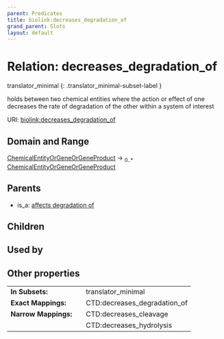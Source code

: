 ```yaml
---
parent: Predicates
title: biolink:decreases_degradation_of
grand_parent: Slots
layout: default
---
```


# Relation: decreases_degradation_of

translator_minimal
{: .translator_minimal-subset-label }


holds between two chemical entities where the action or effect of one decreases the rate of degradation of the other within a system of interest

URI: [biolink:decreases_degradation_of](https://w3id.org/biolink/vocab/decreases_degradation_of)

## Domain and Range

[ChemicalEntityOrGeneOrGeneProduct](ChemicalEntityOrGeneOrGeneProduct.md) ->  <sub>0..\*</sub> [ChemicalEntityOrGeneOrGeneProduct](ChemicalEntityOrGeneOrGeneProduct.md)

## Parents

 *  is_a: [affects degradation of](affects_degradation_of.md)

## Children


## Used by


## Other properties

|  |  |  |
| --- | --- | --- |
| **In Subsets:** | | translator_minimal |
| **Exact Mappings:** | | CTD:decreases_degradation_of |
| **Narrow Mappings:** | | CTD:decreases_cleavage |
|  | | CTD:decreases_hydrolysis |

